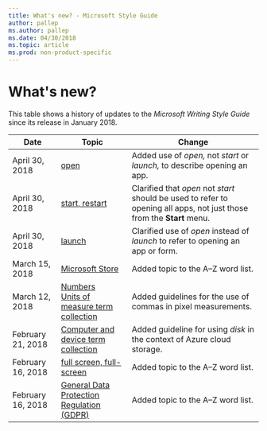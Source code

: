 ```yaml
---
title: What's new? - Microsoft Style Guide
author: pallep
ms.author: pallep
ms.date: 04/30/2018
ms.topic: article
ms.prod: non-product-specific
---
```


# What's new?

This table shows a history of updates to the *Microsoft Writing Style Guide* since its release in January 2018.

**Date**|**Topic**|**Change**
--|--|--
April 30, 2018|[open](~/a-z-word-list-term-collections/o/open.md)|Added use of *open,* not *start* or *launch,* to describe opening an app.
April 30, 2018|[start, restart](~/a-z-word-list-term-collections/s/start-restart.md)|Clarified that *open* not *start* should be used to refer to opening all apps, not just those from the **Start** menu.
April 30, 2018|[launch](~/a-z-word-list-term-collections/l/launch.md)|Clarified use of *open* instead of *launch* to refer to opening an app or form.
March 15, 2018|[Microsoft Store](~/a-z-word-list-term-collections/m/microsoft-store.md)|Added topic to the A–Z word list.
March 12, 2018|[Numbers](~/numbers.md)<br />[Units of measure term collection](~/a-z-word-list-term-collections/term-collections/units-of-measure-terms.md)|Added guidelines for the use of commas in pixel measurements.
February 21, 2018|[Computer and device term collection](~/a-z-word-list-term-collections/term-collections/computer-device-terms.md)|Added guideline for using *disk* in the context of Azure cloud storage.
February 16, 2018|[full screen, full-screen](~/a-z-word-list-term-collections/f/full-screen.md)|Added topic to the A–Z word list.
February 16, 2018|[General Data Protection Regulation (GDPR)](~/a-z-word-list-term-collections/g/general-data-protection-regulation-gdpr.md)|Added topic to the A–Z word list.
